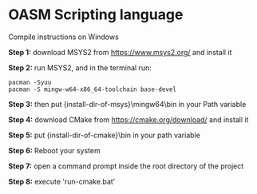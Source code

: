 # OASM Scripting language

Compile instructions on Windows

**Step 1:**
download MSYS2 from https://www.msys2.org/ and install it

**Step 2:**
run MSYS2, and in the terminal run:
```
pacman -Syuu
pacman -S mingw-w64-x86_64-toolchain base-devel
```

**Step 3:**
then put {install-dir-of-msys}\mingw64\bin in your Path variable

**Step 4:**
download CMake from https://cmake.org/download/ and install it

**Step 5:**
put {install-dir-of-cmake}\bin in your path variable

**Step 6:**
Reboot your system

**Step 7:**
open a command prompt inside the root directory of the project

**Step 8:**
execute 'run-cmake.bat'
